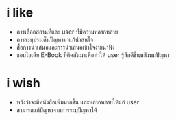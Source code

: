 # i like
- การเลือกสถานที่และ user ที่มีความหลากหลาย
- การระบุประเด็นปัญหามาแก้น่าสนใจ
- สื่อการนำเสนอและการนำเสนอเข้าใจง่ายน่าฟัง
- ชอบไอเดีย E-Book ที่คิดกันมาเพื่อทำให้ user รู้สึกดีขึ้นหลังพบปัญหา
  
# i wish
- หวังว่าจะมีหนังสือเพิ่มมากขึ้น และหลากหลายให้แก่ user
- สามารถแก้ปัญหาจากการระบุปัญหาได้
